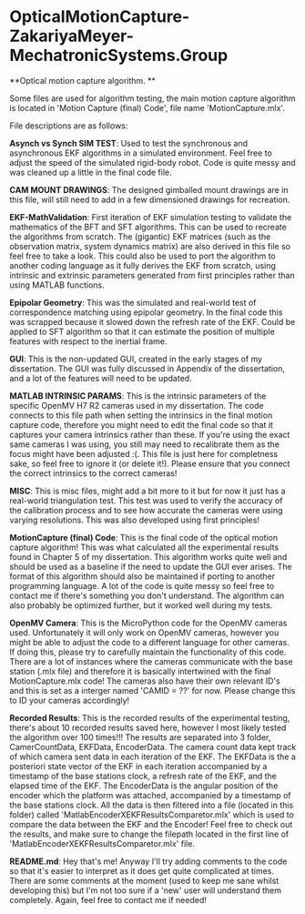 # OpticalMotionCapture-ZakariyaMeyer-MechatronicSystems.Group
 **Optical motion capture algorithm. **
 
Some files are used for algorithm testing, the main motion capture algorithm is located in 'Motion Capture (final) Code', file name 'MotionCapture.mlx'.

File descriptions are as follows:

**Asynch vs Synch SIM TEST**:
Used to test the synchronous and asynchronous EKF algorithms in a simulated environment. Feel free to adjust the speed of the simulated rigid-body robot. Code is quite messy and was cleaned up a little in the final code file.

**CAM MOUNT DRAWINGS**:
The designed gimballed mount drawings are in this file, will still need to add in a few dimensioned drawings for recreation.

**EKF-MathValidation**:
First iteration of EKF simulation testing to validate the mathematics of the BFT and SFT algorithms. This can be used to recreate the algorithms from scratch. The (gigantic) EKF matrices (such as the observation matrix, system dynamics matrix) are also derived in this file so feel free to take a look. This could also be used to port the algorithm to another coding language as it fully derives the EKF from scratch, using intrinsic and extrinsic parameters generated from first principles rather than using MATLAB functions.

**Epipolar Geometry**:
This was the simulated and real-world test of correspondence matching using epipolar geometry. In the final code this was scrapped because it slowed down the refresh rate of the EKF. Could be applied to SFT algorithm so that it can estimate the position of multiple features with respect to the inertial frame. 

**GUI**: 
This is the non-updated GUI, created in the early stages of my dissertation. The GUI was fully discussed in Appendix of the dissertation, and a lot of the features will need to be updated.  

**MATLAB INTRINSIC PARAMS**:
This is the intrinsic parameters of the specific OpenMV H7 R2 cameras used in my dissertation. The code connects to this file path when setting the intrinsics in the final motion capture code, therefore you might need to edit the final code so that it captures your camera intrinsics rather than these. If you're using the exact same cameras I was using, you still may need to recalibrate them as the focus might have been adjusted :(. This file is just here for completness sake, so feel free to ignore it (or delete it!). Please ensure that you connect the correct intrinsics to the correct cameras!

**MISC**: 
This is misc files, might add a bit more to it but for now it just has a real-world triangulation test. This test was used to verify the accuracy of the calibration process and to see how accurate the cameras were using varying resolutions. This was also developed using first principles!

**MotionCapture (final) Code**:
This is the final code of the optical motion capture algorithm! This was what calculated all the experimental results found in Chapter 5 of my dissertation. This algorithm works quite well and should be used as a baseline if the need to update the GUI ever arises. The format of this algorithm should also be maintained if porting to another programming language. A lot of the code is quite messy so feel free to contact me if there's something you don't understand. The algorithm can also probably be optimized further, but it worked well during my tests.

**OpenMV Camera**:
This is the MicroPython code for the OpenMV cameras used. Unfortunately it will only work on OpenMV cameras, however you might be able to adjust the code to a different language for other cameras. If doing this, please try to carefully maintain the functionality of this code. There are a lot of instances where the cameras communicate with the base station (.mlx file) and therefore it is basically intertwined with the final MotionCapture.mlx code! The cameras also have their own relevant ID's and this is set as a interger named 'CAMID = ??' for now. Please change this to ID your cameras accordingly!

**Recorded Results**:
This is the recorded results of the experimental testing, there's about 10 recorded results saved here, however I most likely tested the algorithm over 100 times!!! The results are separated into 3 folder, CamerCountData, EKFData, EncoderData. The camera count data kept track of which camera sent data in each iteration of the EKF. The EKFData is the a posteriori state vector of the EKF in each iteration accompanied by a timestamp of the base stations clock, a refresh rate of the EKF, and the elapsed time of the EKF. The EncoderData is the angular position of the encoder which the platform was attached, accompanied by a timestamp of the base stations clock. All the data is then filtered into a file (located in this folder) called 'MatlabEncoderXEKFResultsComparetor.mlx' which is used to compare the data between the EKF and the Encoder! Feel free to check out the results, and make sure to change the filepath located in the first line of 'MatlabEncoderXEKFResultsComparetor.mlx' file.

**README.md**:
Hey that's me! Anyway I'll try adding comments to the code so that it's easier to interpret as it does get quite complicated at times. There are some comments at the moment (used to keep me sane whilst developing this) but I'm not too sure if a 'new' user will understand them completely. Again, feel free to contact me if needed!

